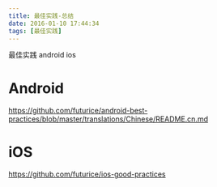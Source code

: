 ```yaml
---
title: 最佳实践-总结
date: 2016-01-10 17:44:34
tags: [最佳实践]
---
```


最佳实践 android ios
<!--more-->

# Android
<https://github.com/futurice/android-best-practices/blob/master/translations/Chinese/README.cn.md>

# iOS
<https://github.com/futurice/ios-good-practices>